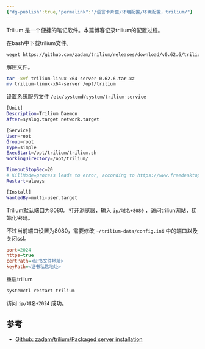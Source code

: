 ```yaml
---
{"dg-publish":true,"permalink":"/语言卡片盒/环境配置/环境配置，trilium/"}
---
```




Trilium 是一个便捷的笔记软件。本篇博客记录trilium的配置过程。


在bash中下载trilium文件。

```bash
weget https://github.com/zadam/trilium/releases/download/v0.62.6/trilium-linux-x64-server-0.62.6.tar.xz
```

解压文件。

```bash
tar -xvf trilium-linux-x64-server-0.62.6.tar.xz
mv trilium-linux-x64-server /opt/trilium
```

设置系统服务文件 `/etc/systemd/system/trilium-service` 

```bash
[Unit]
Description=Trilium Daemon
After=syslog.target network.target

[Service]
User=root
Group=root
Type=simple
ExecStart=/opt/trilium/trilium.sh
WorkingDirectory=/opt/trilium/

TimeoutStopSec=20
# KillMode=process leads to error, according to https://www.freedesktop.org/software/systemd/man/systemd.kill.html
Restart=always

[Install]
WantedBy=multi-user.target
```

Trilium默认端口为8080。打开浏览器，输入 `ip/域名+8080` ，访问triliun网站，初始化密码。

不过当前端口设置为8080，需要修改 `~/trilium-data/config.ini`  中的端口以及关闭ssl。

```ini
port=2024
https=true
certPath=<证书文件地址>
keyPath=<证书私匙地址>
```

重启trilium

```bash
systemctl restart trilium
```

访问 `ip/域名+2024` 成功。

## 参考

- [Github: zadam/trilium/Packaged server installation](https://github.com/zadam/trilium/wiki/Packaged-server-installation)

